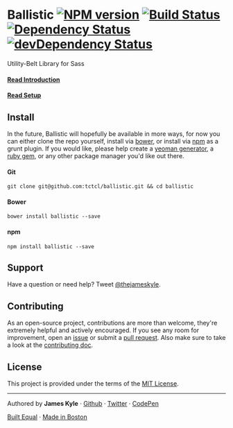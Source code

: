 Ballistic [![NPM version](https://badge.fury.io/js/ballistic.png)](http://badge.fury.io/js/ballistic) [![Build Status](https://travis-ci.org/thejameskyle/ballistic.png?branch=master)](https://travis-ci.org/thejameskyle/ballistic) [![Dependency Status](https://david-dm.org/thejameskyle/ballistic.png)](https://david-dm.org/thejameskyle/ballistic) [![devDependency Status](https://david-dm.org/thejameskyle/ballistic/dev-status.png)](https://david-dm.org/thejameskyle/ballistic#info=devDependencies)
========

Utility-Belt Library for Sass

#### [Read Introduction](https://github.com/thejameskyle/ballistic/wiki/introduction)

#### [Read Setup](https://github.com/thejameskyle/ballistic/wiki/setup)

## Install

In the future, Ballistic will hopefully be available in more ways, for now you can either clone the repo yourself, install via [bower](http://bower.io/), or install via [npm](https://npmjs.org/) as a grunt plugin. If you would like, please help create a [yeoman generator](http://yeoman.io/), a [ruby gem](http://rubygems.org/), or any other package manager you'd like out there.

#### Git

```
git clone git@github.com:tctcl/ballistic.git && cd ballistic
```

#### Bower

```
bower install ballistic --save
```

#### npm

```
npm install ballistic --save
```

## Support

Have a question or need help? Tweet [@thejameskyle](https://twitter.com/thejameskyle).

## Contributing

As an open-source project, contributions are more than welcome, they're extremely helpful and actively encouraged. If you see any room for improvement, open an [issue](https://github.com/thejameskyle/ballistic/issues) or submit a [pull request](https://github.com/thejameskyle/ballistic/pulls). Also make sure to take a look at the [contributing doc](CONTRIBUTING.md).

## License

This project is provided under the terms of the [MIT License](LICENSE.md).

---

Authored by **James Kyle** · [Github](https://github.com/thejameskyle) · [Twitter](https://twitter.com/thejameskyle) · [CodePen](https://codepen.com/thejameskyle)

[Built Equal](http://www.hrc.org/donate) · [Made in Boston](http://bostonbuilt.org/)
